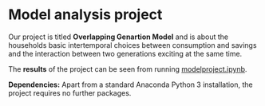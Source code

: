 # Model analysis project

Our project is titled **Overlapping Genartion Model** and is about the households basic intertemporal choices between consumption and savings and the interaction between two generations exciting at the same time.

The **results** of the project can be seen from running [modelproject.ipynb](modelproject.ipynb).

**Dependencies:** Apart from a standard Anaconda Python 3 installation, the project requires no further packages.